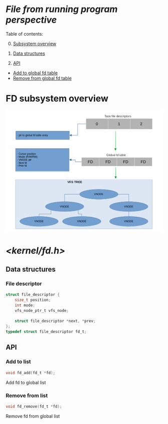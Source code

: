 # ***File from running program perspective***
Table of contents:   

0. [Subsystem overview](#fd-subsystem-overview)   
1. [Data structures](#data-structures)   

2. [API](#api)      
- [Add to global fd table](#add-to-list)   
- [Remove from global fd table](#remove-from-list)   


# FD subsystem overview
![](../../drawings/fd_subsystem.png)


#  _<kernel/fd.h>_
## Data structures
### File descriptor
```c
struct file_descriptor {
	size_t position;
	int mode;
	vfs_node_ptr_t vfs_node;

	struct file_descriptor *next, *prev;
};
typedef struct file_descriptor fd_t;
```
## API
### Add to list
```c
void fd_add(fd_t *fd);
```
Add fd to global list

### Remove from list
```c
void fd_remove(fd_t *fd);
```
Remove fd from global list